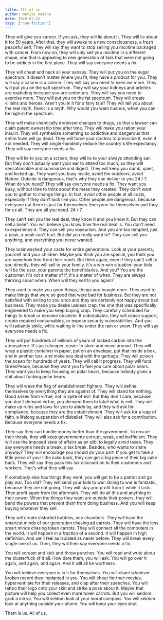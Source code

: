 ```yaml
---
title: All of us
author: Matias Andina
date: 2020-02-22
tags: ["non-fiction"]
---
```


They will give you cancer. If you ask, they will lie about it. They will lie about it for 50 years. After that, they will awake to a new consciousness, a fresh peaceful self. They will say they want to stop selling you nicotine packaged with cancer. From now on, they will only sell you nicotine in a different shape, one that is appealing to new generation of kids that were not going to be addicts in the first place. They will say everyone needs a fix.

They will cheat and hack all your senses. They will put you on the sugar spectrum. It doesn't matter where you fit, they have a product for you. They will say a calorie is a calorie. They will say you need to exercise more. They will put you on the salt spectrum. They will say your kidneys and arteries are exploding because you are sedentary. They will say you need to exercise more. They will put you on the fat spectrum. They will create villains and heroes. Aren't you in it for a fairy tale? They will tell you about the real myth, flavor is a myth. Why would you want nuance, when you can be high in the spectrum.

They will make chemically irrelevant changes to drugs, so that a lawyer can claim patent ownership time after time. They will make you ration your insulin. They will synthesize something so addictive and dangerous that entire tows will go dead. They will force your doctors to prescribe it, even if not needed. They will single-handedly reduce the country's life expectancy. They will say everyone needs a fix. 

They will lie to you on a screen, they will lie to your always attending ear. But they don't actually want your ear to attend too much, so they will sensationalize and summarize and digest. They will keep you dumb, quiet, and locked up. They want you busy inside, avoid the outdoors, avoid Nature. Outside is dangerous, that's why they can deliver to you 24 / 7. What do you need? They will say everyone needs a fix. They want you busy, without time to think about the mess they created. They don't want you to gather to change things. In fact, avoid other people at all costs, especially if they don't look like you. Other people are dangerous, because everyone out there is just for themselves. Everyone for themselves and they for us all. They are all you need. 24 / 7. 

They can't sell you the real deal, they know it and you know it. But they can sell a belief. You will believe you know how the real deal is. You don't need to experience it. They can sell you voyeurism. And you are too tempted, just a peak, a peak can't hurt. But did you really want to? They can sell you anything, and everything you never wanted.

They brainwashed your caste for entire generations. Look at your parents, yourself and your children. Maybe you think you are special, you think you are somehow free from their reach. But think again, even if they can't sell to you directly, they will sell to your family. It's a win-win situation: your kids will be the user, your parents the beneficiaries. And you? You are the customer. It's not a matter of if, it's a matter of when. They are always thinking about when. When will they sell to you again?

They used to make you good things, things you bought once. They used to make things that were so good that were bad for business. But they are not satisfied with selling to you once and they are certainly not happy about bad business. They made you desire useless crap, the one that was specifically engineered to make you keep buying crap. They carefully  scheduled for things to break or become obsolete. If unbreakable, they will cease support, create required consumables, or expose security vulnerabilities. And you will radiantly smile, while waiting in line under the rain or snow. They will say everyone needs a fix.

They will put hundreds of millions of years of locked carbon into the atmosphere. It's just cheaper, easier to store and move around. They will wrap a plastic container in paper, put on an envelope, put that inside a box, and in another box, and make you deal with the garbage. They will poison the ocean for hundreds of years. They will call it progress. They will fund GreenPeace, because they want you to feel you care about polar bears. They want you to keep focusing on polar bears, because nobody gives a shit about fucking polar bears.

They will wave the flag of establishment fighters. They will define themselves by everything they are against of. They will stand for nothing. Good arises from virtue, not in spite of evil. But they don't care, because you don't demand virtue, you demand them to label what is evil. They will make up rules and laws for you to abide by, and they will ask for compliance, because they are the establishment. They will ask for a leap of faith, a lifelong suspension of disbelief. They will also ask for a contribution. Because everyone needs a fix. 

They say they can handle money better than the government. To ensure their thesis, they will keep governments corrupt, weak, and inefficient. They will use the imposed state of affairs as an alibi to legally avoid taxes. They say everyone needs a break, a tax break. Besides, who wants to share anyway? They will encourage you should do your part. If you get to take a little piece of your little cake back, they can get a big piece of their big cake back. They will say they pass this tax discount on to their customers and workers. That's what they will say.

If somebody else has things they want, you will get to be a patriot and go play war. Too old? They will send your kids to war. Going to war is fantastic, because they are not going. They will stay and profit from it while it lasts. Then profit again from the aftermath. They will do all this and anything in their power. When the things they want are outside their powers, they will bend the powers that prevent them from doing business. And you will keep buying whatever they sell.

They will create distorted bubbles, eco chambers. They will have the smartest minds of our generation chasing ad carrots. They will have the less smart minds chasing token carrots. They will connect all the computers in the world. It will happen in a fraction of a second. It will happen in high definition. And we'll feel as isolated as never before. They will break every single one of us. Then, they will then say everyone needs a fix. 

You will scream and kick and throw punches. You will read and write about the clusterfuck of it all. How dare them, you will ask. You will go over it again, and again, and again. And it will all be worthless.

You will believe everyone is in it for themselves. You will chant whatever broken record they implanted in you. You will cheer for their movies, hyperventilate for their releases, and clap after their speeches. You will tattoo their logo onto your skin and strike a pose about it. Maybe that picture will help you collect even more token carrots. But you will seldom grab a mirror. You will seldom look at your moral compass. You will seldom look at anything outside your phone. You will keep your eyes shut.

Them is us. All of us.
